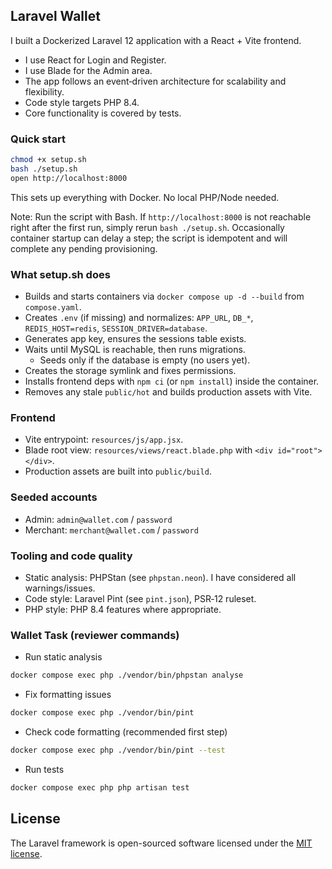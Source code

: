 
## Laravel Wallet
 
 I built a Dockerized Laravel 12 application with a React + Vite frontend.
 - I use React for Login and Register.
 - I use Blade for the Admin area.
 - The app follows an event‑driven architecture for scalability and flexibility.
 - Code style targets PHP 8.4.
 - Core functionality is covered by tests.
 
 ### Quick start
 ```bash
 chmod +x setup.sh
 bash ./setup.sh
 open http://localhost:8000
 ```
 This sets up everything with Docker. No local PHP/Node needed.
 
 Note: Run the script with Bash. If `http://localhost:8000` is not reachable right after the first run, simply rerun `bash ./setup.sh`. Occasionally container startup can delay a step; the script is idempotent and will complete any pending provisioning.
 
 ### What setup.sh does
 - Builds and starts containers via `docker compose up -d --build` from `compose.yaml`.
 - Creates `.env` (if missing) and normalizes: `APP_URL`, `DB_*`, `REDIS_HOST=redis`, `SESSION_DRIVER=database`.
 - Generates app key, ensures the sessions table exists.
 - Waits until MySQL is reachable, then runs migrations.
   - Seeds only if the database is empty (no users yet).
 - Creates the storage symlink and fixes permissions.
 - Installs frontend deps with `npm ci` (or `npm install`) inside the container.
 - Removes any stale `public/hot` and builds production assets with Vite.
 
 ### Frontend
 - Vite entrypoint: `resources/js/app.jsx`.
 - Blade root view: `resources/views/react.blade.php` with `<div id="root"></div>`.
 - Production assets are built into `public/build`.
 
 ### Seeded accounts
 - Admin: `admin@wallet.com` / `password`
 - Merchant: `merchant@wallet.com` / `password`
 
 ### Tooling and code quality
 - Static analysis: PHPStan (see `phpstan.neon`). I have considered all warnings/issues.
 - Code style: Laravel Pint (see `pint.json`), PSR‑12 ruleset.
 - PHP style: PHP 8.4 features where appropriate.
 
 ### Wallet Task (reviewer commands)
 - Run static analysis
 ```bash
 docker compose exec php ./vendor/bin/phpstan analyse
 ```
 - Fix formatting issues
 ```bash
 docker compose exec php ./vendor/bin/pint
 ```
 - Check code formatting (recommended first step)
 ```bash
 docker compose exec php ./vendor/bin/pint --test
 ```
 - Run tests
 ```bash
 docker compose exec php php artisan test
 ```
 
  ## License
  
  The Laravel framework is open-sourced software licensed under the [MIT license](https://opensource.org/licenses/MIT).
